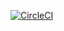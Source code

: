 [![CircleCI](https://circleci.com/gh/jameswillock/pepys-api.svg?style=svg)](https://circleci.com/gh/jameswillock/pepys-api)
